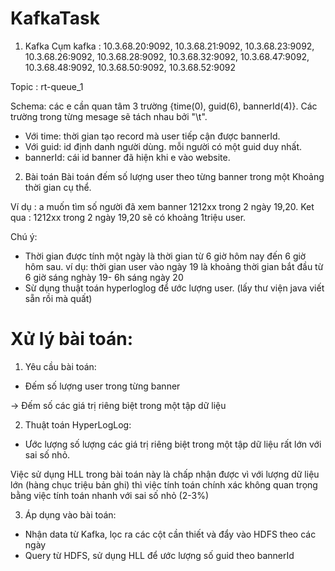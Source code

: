 # KafkaTask
1. Kafka
   Cụm kafka : 10.3.68.20:9092, 10.3.68.21:9092, 10.3.68.23:9092, 10.3.68.26:9092, 10.3.68.28:9092, 10.3.68.32:9092, 10.3.68.47:9092, 10.3.68.48:9092, 10.3.68.50:9092, 10.3.68.52:9092

Topic : rt-queue_1

Schema: các e cần quan tâm 3 trường {time(0), guid(6), bannerId(4)}. Các trường trong từng mesage sẽ tách nhau bởi "\t".

*   Với time: thời gian tạo record mà user tiếp cận được bannerId.
*   Với guid: id  định danh người dùng. mỗi người có một guid duy nhất.
*   bannerId: cái id banner đã hiện khi e vào website.
2. Bài toán
   Bài toán đếm số lượng user theo từng banner trong một Khoảng thời gian cụ thể.

Ví dụ : a muốn tìm số người đã xem banner 1212xx trong 2 ngày 19,20.
Ket qua : 1212xx trong 2 ngày 19,20 sẽ có khoảng 1triệu user.

Chú ý:
* Thời gian được tính một ngày là thời gian từ 6 giờ hôm nay đến 6 giờ hôm sau. ví dụ: thời gian user vào ngày 19 là khoảng thời gian bắt đầu từ 6 giờ sáng nghày 19- 6h sáng ngày 20
* Sừ dụng thuật toán hyperloglog để ước lượng user. (lấy thư viện java viết sẵn rồi mà quất)

# Xử lý bài toán:
1. Yêu cầu bài toán:
- Đếm số lượng user trong từng banner 

-> Đếm số các giá trị riêng biệt trong một tập dữ liệu

2. Thuật toán HyperLogLog:
- Ước lượng số lượng các giá trị riêng biệt trong một tập dữ liệu rất lớn với sai số nhỏ.


Việc sử dụng HLL trong bài toán này là chấp nhận được vì với lượng dữ liệu lớn (hàng chục triệu bản ghi)
thì việc tính toán chính xác không quan trọng bằng việc tính toán nhanh với sai số nhỏ (2-3%)

3. Áp dụng vào bài toán:
- Nhận data từ Kafka, lọc ra các cột cần thiết và đẩy vào HDFS theo các ngày
- Query từ HDFS, sử dụng HLL để ước lượng số guid theo bannerId

